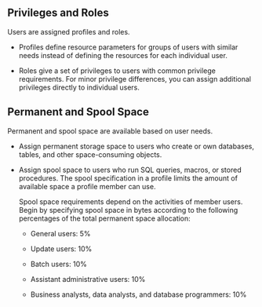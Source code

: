 
## Privileges and Roles


Users are assigned profiles and roles.

-   Profiles define resource parameters for groups of users with similar needs instead of defining the resources for each individual user.

-   Roles give a set of privileges to users with common privilege requirements. For minor privilege differences, you can assign additional privileges directly to individual users.


## Permanent and Spool Space


Permanent and spool space are available based on user needs.

-   Assign permanent storage space to users who create or own databases, tables, and other space-consuming objects.

-   Assign spool space to users who run SQL queries, macros, or stored procedures. The spool specification in a profile limits the amount of available space a profile member can use.

    Spool space requirements depend on the activities of member users. Begin by specifying spool space in bytes according to the following percentages of the total permanent space allocation:

    -   General users: 5%

    -   Update users: 10%

    -   Batch users: 10%

    -   Assistant administrative users: 10%

    -   Business analysts, data analysts, and database programmers: 10%


